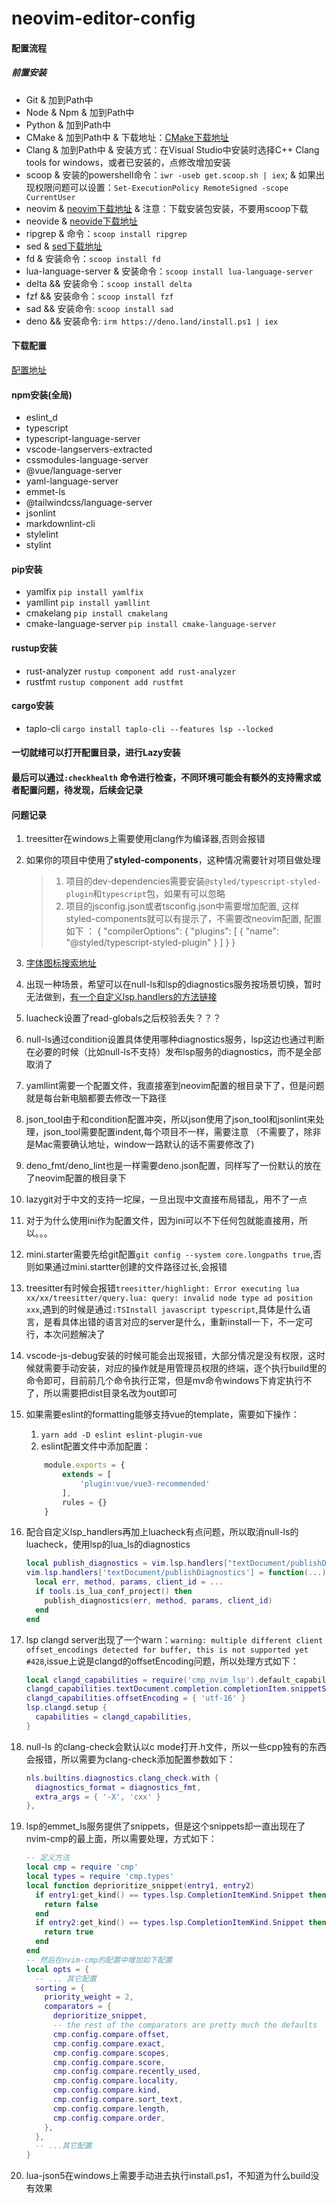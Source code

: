 # neovim-editor-config

#### 配置流程

##### 前置安装

- Git & 加到Path中
- Node & Npm & 加到Path中
- Python & 加到Path中
- CMake & 加到Path中 & 下载地址：[CMake下载地址](https://cmake.org/download/)
- Clang & 加到Path中 & 安装方式：在Visual Studio中安装时选择C++ Clang tools for
  windows，或者已安装的，点修改增加安装
- scoop & 安装的powershell命令：`iwr -useb get.scoop.sh | iex`; &
  如果出现权限问题可以设置：`Set-ExecutionPolicy RemoteSigned -scope CurrentUser`
- neovim &
  [neovim下载地址](https://github.com/neovim/neovim/blob/master/INSTALL.md) &
  注意：下载安装包安装，不要用scoop下载
- neovide & [neovide下载地址](https://neovide.dev/)
- ripgrep & 命令：`scoop install ripgrep`
- sed & [sed下载地址](https://ftp.gnu.org/gnu/sed/)
- fd & 安装命令：`scoop install fd`
- lua-language-server & 安装命令：`scoop install lua-language-server`
- delta && 安装命令：`scoop install delta`
- fzf && 安装命令：`scoop install fzf`
- sad && 安装命令: `scoop install sad`
- deno && 安装命令: `irm https://deno.land/install.ps1 | iex`

#### 下载配置

[配置地址](https://github.com/somnus9527/neovim-editor-config.git)

#### npm安装(全局)

- eslint_d
- typescript
- typescript-language-server
- vscode-langservers-extracted
- cssmodules-language-server
- @vue/language-server
- yaml-language-server
- emmet-ls
- @tailwindcss/language-server
- jsonlint
- markdownlint-cli
- stylelint
- stylint

#### pip安装

- yamlfix `pip install yamlfix`
- yamllint `pip install yamllint`
- cmakelang `pip install cmakelang`
- cmake-language-server `pip install cmake-language-server`

#### rustup安装

- rust-analyzer `rustup component add rust-analyzer`
- rustfmt `rustup component add rustfmt`

#### cargo安装

- taplo-cli `cargo install taplo-cli --features lsp --locked`

#### 一切就绪可以打开配置目录，进行Lazy安装

#### 最后可以通过`:checkhealth` 命令进行检查，不同环境可能会有额外的支持需求或者配置问题，待发现，后续会记录

#### 问题记录

1. treesitter在windows上需要使用clang作为编译器,否则会报错
2. 如果你的项目中使用了**styled-components**，这种情况需要针对项目做处理
   > 1. 项目的dev-dependencies需要安装`@styled/typescript-styled-plugin`和`typescript`包，如果有可以忽略
   > 2. 项目的jsconfig.json或者tsconfig.json中需要增加配置,
      > 这样styled-components就可以有提示了，不需要改neovim配置, 配置如下 ： {
      > "compilerOptions": { "plugins": [ { "name":
      > "@styled/typescript-styled-plugin" } ] } }
3. [字体图标搜索地址](https://www.nerdfonts.com/cheat-sheet)
4. 出现一种场景，希望可以在null-ls和lsp的diagnostics服务按场景切换，暂时无法做到，[有一个自定义lsp.handlers的方法链接](https://github.com/neovim/nvim-lspconfig/issues/127)
5. luacheck设置了read-globals之后校验丢失？？？
6. null-ls通过condition设置具体使用哪种diagnostics服务，lsp这边也通过判断在必要的时候（比如null-ls不支持）发布lsp服务的diagnostics，而不是全部取消了
7. yamllint需要一个配置文件，我直接塞到neovim配置的根目录下了，但是问题就是每台新电脑都要去修改一下路径
8. json_tool由于和condition配置冲突，所以json使用了json_tool和jsonlint来处理，json_tool需要配置indent,每个项目不一样，需要注意 （不需要了，除非是Mac需要确认地址，window一路默认的话不需要修改了)
9. deno_fmt/deno_lint也是一样需要deno.json配置，同样写了一份默认的放在了neovim配置的根目录下
10. lazygit对于中文的支持一坨屎，一旦出现中文直接布局错乱，用不了一点
11. 对于为什么使用ini作为配置文件，因为ini可以不下任何包就能直接用，所以。。。
12. mini.starter需要先给git配置`git config --system core.longpaths true`,否则如果通过mini.startter创建的文件路径过长,会报错
13. treesitter有时候会报错`treesitter/highlight: Error executing lua xx/xx/treesitter/query.lua: query: invalid node type ad position xxx`,遇到的时候是通过`:TSInstall javascript typescript`,具体是什么语言，是看具体出错的语言对应的server是什么，重新install一下，不一定可行，本次问题解决了
14. vscode-js-debug安装的时候可能会出现报错，大部分情况是没有权限，这时候就需要手动安装，对应的操作就是用管理员权限的终端，逐个执行build里的命令即可，目前前几个命令执行正常，但是mv命令windows下肯定执行不了，所以需要把dist目录名改为out即可
15. 如果需要eslint的formatting能够支持vue的template，需要如下操作：
    1. `yarn add -D eslint eslint-plugin-vue`
    2. eslint配置文件中添加配置：

    ```javascript
        module.exports = {
            extends = [
                'plugin:vue/vue3-recommended'
            ],
            rules = {}
        }
    ```

16. 配合自定义lsp_handlers再加上luacheck有点问题，所以取消null-ls的luacheck，使用lsp的lua_ls的diagnostics

    ```lua
    local publish_diagnostics = vim.lsp.handlers["textDocument/publishDiagnostics"]
    vim.lsp.handlers['textDocument/publishDiagnostics'] = function(...)
      local err, method, params, client_id = ...
      if tools.is_lua_conf_project() then
        publish_diagnostics(err, method, params, client_id)
      end
    end
    ```

17. lsp clangd server出现了一个warn：`warning: multiple different client offset_encodings detected for buffer, this is not supported yet #428`,issue上说是clangd的offsetEncoding问题，所以处理方式如下：

    ```lua
    local clangd_capabilities = require('cmp_nvim_lsp').default_capabilities()
    clangd_capabilities.textDocument.completion.completionItem.snippetSupport = true
    clangd_capabilities.offsetEncoding = { 'utf-16' }
    lsp.clangd.setup {
      capabilities = clangd_capabilities,
    }
    ```

18. null-ls 的clang-check会默认以c mode打开.h文件，所以一些cpp独有的东西会报错，所以需要为clang-check添加配置参数如下：

    ```lua
    nls.builtins.diagnostics.clang_check.with {
      diagnostics_format = diagnostics_fmt,
      extra_args = { '-X', 'cxx' }
    },
    ```

19. lsp的emmet_ls服务提供了snippets，但是这个snippets却一直出现在了nvim-cmp的最上面，所以需要处理，方式如下：

    ```lua
    -- 定义方法
    local cmp = require 'cmp'
    local types = require 'cmp.types'
    local function deprioritize_snippet(entry1, entry2)
      if entry1:get_kind() == types.lsp.CompletionItemKind.Snippet then
        return false
      end
      if entry2:get_kind() == types.lsp.CompletionItemKind.Snippet then
        return true
      end
    end
    -- 然后在nvim-cmp的配置中增加如下配置
    local opts = {
      -- ... 其它配置
      sorting = {
        priority_weight = 2,
        comparators = {
          deprioritize_snippet,
          -- the rest of the comparators are pretty much the defaults
          cmp.config.compare.offset,
          cmp.config.compare.exact,
          cmp.config.compare.scopes,
          cmp.config.compare.score,
          cmp.config.compare.recently_used,
          cmp.config.compare.locality,
          cmp.config.compare.kind,
          cmp.config.compare.sort_text,
          cmp.config.compare.length,
          cmp.config.compare.order,
        },
      },
      -- ...其它配置
    }
    ```

20. lua-json5在windows上需要手动进去执行install.ps1，不知道为什么build没有效果
